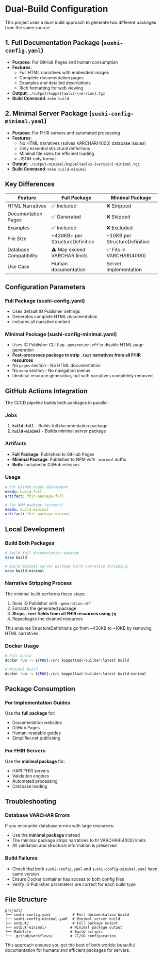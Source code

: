 # Dual-Build Configuration

This project uses a dual-build approach to generate two different packages from the same source:

## 1. Full Documentation Package (`sushi-config.yaml`)
- **Purpose**: For GitHub Pages and human consumption
- **Features**: 
  - Full HTML narratives with embedded images
  - Complete documentation pages  
  - Examples and detailed descriptions
  - Rich formatting for web viewing
- **Output**: `./output/koppeltaalv2-{version}.tgz`
- **Build Command**: `make build`

## 2. Minimal Server Package (`sushi-config-minimal.yaml`)
- **Purpose**: For FHIR servers and automated processing
- **Features**:
  - No HTML narratives (solves VARCHAR(4000) database issues)
  - Only essential structural definitions
  - Minimal file sizes for efficient loading
  - JSON-only format
- **Output**: `./output-minimal/koppeltaalv2-{version}-minimal.tgz`
- **Build Command**: `make build-minimal`

## Key Differences

| Feature | Full Package | Minimal Package |
|---------|-------------|-----------------|
| HTML Narratives | ✅ Included | ❌ Stripped |
| Documentation Pages | ✅ Generated | ❌ Skipped |
| Examples | ✅ Included | ❌ Excluded |
| File Size | ~430KB+ per StructureDefinition | ~10KB per StructureDefinition |
| Database Compatibility | ⚠️ May exceed VARCHAR limits | ✅ Fits in VARCHAR(4000) |
| Use Case | Human documentation | Server implementation |

## Configuration Parameters

### Full Package (sushi-config.yaml)
- Uses default IG Publisher settings
- Generates complete HTML documentation
- Includes all narrative content

### Minimal Package (sushi-config-minimal.yaml)
- Uses IG Publisher CLI flag `-generation-off` to disable HTML page generation
- **Post-processes package to strip `.text` narratives from all FHIR resources**
- No `pages` section - No HTML documentation
- No `menu` section - No navigation menus
- Identical resource generation, but with narratives completely removed

## GitHub Actions Integration

The CI/CD pipeline builds both packages in parallel:

### Jobs
1. **`build-full`** - Builds full documentation package
2. **`build-minimal`** - Builds minimal server package

### Artifacts
- **Full Package**: Published to GitHub Pages
- **Minimal Package**: Published to NPM with `-minimal` suffix
- **Both**: Included in GitHub releases

### Usage
```yaml
# For GitHub Pages deployment
needs: build-full
artifact: fhir-package-full

# For NPM package (servers)
needs: build-minimal  
artifact: fhir-package-minimal
```

## Local Development

### Build Both Packages
```bash
# Build full documentation package
make build

# Build minimal server package (with narrative stripping)
make build-minimal
```

### Narrative Stripping Process
The minimal build performs these steps:
1. Runs IG Publisher with `-generation-off`
2. Extracts the generated package
3. **Strips `.text` fields from all FHIR resources using `jq`**
4. Repackages the cleaned resources

This ensures StructureDefinitions go from ~430KB to ~10KB by removing HTML narratives.

### Docker Usage
```bash
# Full build
docker run -v ${PWD}:/src koppeltaal-builder:latest build

# Minimal build
docker run -v ${PWD}:/src koppeltaal-builder:latest build-minimal
```

## Package Consumption

### For Implementation Guides
Use the **full package** for:
- Documentation websites
- GitHub Pages
- Human-readable guides
- Simplifier.net publishing

### For FHIR Servers
Use the **minimal package** for:
- HAPI FHIR servers
- Validation engines
- Automated processing
- Database loading

## Troubleshooting

### Database VARCHAR Errors
If you encounter database errors with large resources:
- Use the **minimal package** instead
- The minimal package strips narratives to fit VARCHAR(4000) limits
- All validation and structural information is preserved

### Build Failures
- Check that both `sushi-config.yaml` and `sushi-config-minimal.yaml` have same version
- Ensure Docker container has access to both config files
- Verify IG Publisher parameters are correct for each build type

## File Structure
```
project/
├── sushi-config.yaml          # Full documentation build
├── sushi-config-minimal.yaml  # Minimal server build
├── output/                    # Full package output
├── output-minimal/           # Minimal package output
├── Makefile                  # Build scripts
└── .github/workflows/        # CI/CD configuration
```

This approach ensures you get the best of both worlds: beautiful documentation for humans and efficient packages for servers.
